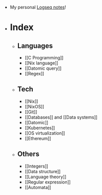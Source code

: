 - My personal [Logseq notes](https://github.com/soyart/notes)!
- # Index
	- ## Languages
		- [[C Programming]]
		- [[Nix language]]
		- [[Datomic query]]
		- [[Regex]]
	- ## Tech
		- [[Nix]]
		- [[NixOS]]
		- [[Git]]
		- [[Databases]] and [[Data systems]]
		- [[Datomic]]
		- [[Kubernetes]]
		- [[OS virtualization]]
		- [[Ethereum]]
	- ## Others
		- [[Integers]]
		- [[Data structure]]
		- [[Language theory]]
		- [[Regular expression]]
		- [[Automata]]